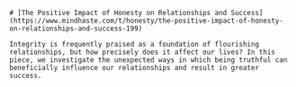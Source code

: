 
    # [The Positive Impact of Honesty on Relationships and Success](https://www.mindhaste.com/t/honesty/the-positive-impact-of-honesty-on-relationships-and-success-199)

    Integrity is frequently praised as a foundation of flourishing relationships, but how precisely does it affect our lives? In this piece, we investigate the unexpected ways in which being truthful can beneficially influence our relationships and result in greater success.
    
